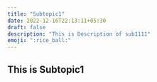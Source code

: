 ```yaml
---
title: "Subtopic1"
date: 2022-12-16T22:13:11+05:30
draft: false
description: "This is Description of sub1111"
emoji: ":rice_ball:"
---
```


## This is Subtopic1
